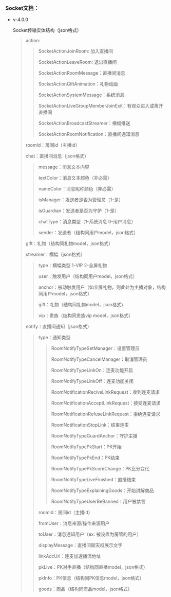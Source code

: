 ### Socket文档：
+ v-4.0.0

    Socket传输实体结构（json格式）

    > action:
    > > SocketActionJoinRoom: 加入直播间
    > >
    > > SocketActionLeaveRoom: 退出直播间
    > >
    > > SocketActionRoomMessage：直播间消息
    > >
    > > SocketActionGiftAnimation：礼物动画
    > >
    > > SocketActionSystemMessage：系统消息
    > >
    > > SocketActionLiveGroupMemberJoinExit：有观众进入或离开直播间
    > >
    > > SocketActionBroadcastStreamer：横幅推送
    > >
    > > SocketActionRoomNotification：直播间通知消息
    >
    > roomId：房间id（主播id）
    >
    > chat：直播间消息（json格式）
    >
    > > message：消息文本内容
    > >
    > > textColor：消息文本颜色（非必需）
    > >
    > > nameColor：消息昵称颜色（非必需）
    > >
    > > isManager：发送者是否为管理员（1-是）
    > >
    > > isGuardian：发送者是否为守护（1-是）
    > >
    > > chatType：消息类型（1-系统消息 0-用户消息）
    > >
    > > sender：发送者（结构同用户model，json格式）
    >
    > gift：礼物（结构同礼物model，json格式）
    >
    > streamer：横幅（json格式）
    >
    > > type：横幅类型 1-VIP 2-全屏礼物
    > >
    > > user：触发用户（结构同用户model，json格式）
    > >
    > > anchor：被动触发用户（如全屏礼物，则此处为主播对象，结构同用户model，json格式）
    > >
    > > gift：礼物（结构同礼物model，json格式）
    > >
    > > vip：贵族（结构同贵族vip model，json格式）
    >
    > notify：直播间通知（json格式）
    >
    > > type：通知类型
    > >
    > > > RoomNotifyTypeSetManager：设置管理员
    > > >
    > > > RoomNotifyTypeCancelManager：取消管理员
    > > >
    > > > RoomNotifyTypeLinkOn：连麦功能开启
    > > >
    > > > RoomNotifyTypeLinkOff：连麦功能关闭
    > > >
    > > > RoomNotificationReciveLinkRequest：收到连麦请求
    > > >
    > > > RoomNotificationAcceptLinkRequest：接受连麦请求
    > > >
    > > > RoomNotificationRefuseLinkRequest：拒绝连麦请求
    > > >
    > > > RoomNotificationStopLink：结束连麦
    > > >
    > > > RoomNotifyTypeGuardAnchor：守护主播
    > > >
    > > > RoomNotifyTypePkStart：PK开始
    > > >
    > > > RoomNotifyTypePkEnd：PK结束
    > > >
    > > > RoomNotifyTypePkScoreChange：PK比分变化
    > > >
    > > > RoomNotifyTypeLiveFinished：直播结束
    > > >
    > > > RoomNotifyTypeExplainingGoods：开始讲解商品
    > > >
    > > > RoomNotifyTypeUserBeBanned：用户被禁言
    > >
    > > roomId：房间id（主播id）
    > >
    > > fromUser：消息来源/操作来源用户
    > >
    > > toUser：消息通知用户（ex: 被设置为房管的用户）
    > >
    > > displayMessage：直播间聊天框展示文字
    > >
    > > linkAccUrl：连麦加速播流地址
    > >
    > > pkLive：PK对手直播（结构同直播model，json格式）
    > >
    > > pkInfo：PK信息（结构同PK信息model，json格式）
    > >
    > > goods：商品（结构同商品model，json格式）

